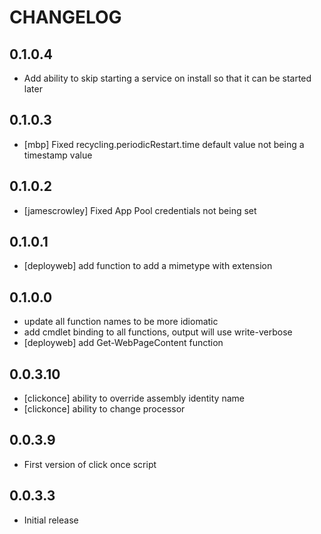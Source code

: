 # CHANGELOG

## 0.1.0.4

 * Add ability to skip starting a service on install so that it can be started later

## 0.1.0.3

 * [mbp] Fixed recycling.periodicRestart.time default value not being a timestamp value

## 0.1.0.2

 * [jamescrowley] Fixed App Pool credentials not being set

## 0.1.0.1

  * [deployweb] add function to add a mimetype with extension

## 0.1.0.0

  * update all function names to be more idiomatic
  * add cmdlet binding to all functions, output will use write-verbose
  * [deployweb] add Get-WebPageContent function

## 0.0.3.10

  * [clickonce] ability to override assembly identity name
  * [clickonce] ability to change processor

## 0.0.3.9

  * First version of click once script

## 0.0.3.3

  * Initial release
